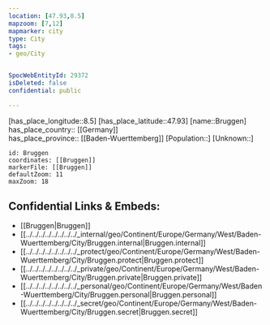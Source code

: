 ```yaml
---
location: [47.93,8.5] 
mapzoom: [7,12] 
mapmarker: city 
type: City
tags:
- geo/City


SpocWebEntityId: 29372
isDeleted: false
confidential: public

---
```

[has_place_longitude::8.5] 
[has_place_latitude::47.93] 
[name::Bruggen] 
has_place_country:: [[Germany]]  
has_place_province:: [[Baden-Wuerttemberg]] 
[Population::] 
[Unknown::] 


```leaflet
id: Bruggen
coordinates: [[Bruggen]] 
markerFile: [[Bruggen]] 
defaultZoom: 11 
maxZoom: 18
```


## Confidential Links & Embeds: 
- [[Bruggen|Bruggen]]  
- [[../../../../../../../../_internal/geo/Continent/Europe/Germany/West/Baden-Wuerttemberg/City/Bruggen.internal|Bruggen.internal]] 
- [[../../../../../../../../_protect/geo/Continent/Europe/Germany/West/Baden-Wuerttemberg/City/Bruggen.protect|Bruggen.protect]] 
- [[../../../../../../../../_private/geo/Continent/Europe/Germany/West/Baden-Wuerttemberg/City/Bruggen.private|Bruggen.private]] 
- [[../../../../../../../../_personal/geo/Continent/Europe/Germany/West/Baden-Wuerttemberg/City/Bruggen.personal|Bruggen.personal]] 
- [[../../../../../../../../_secret/geo/Continent/Europe/Germany/West/Baden-Wuerttemberg/City/Bruggen.secret|Bruggen.secret]] 
